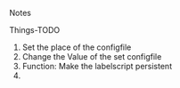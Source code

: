Notes

Things-TODO

1. Set the place of the configfile
2. Change the Value of the set configfile
3. Function: Make the labelscript persistent
4.
